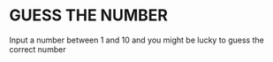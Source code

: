 <H1> GUESS THE NUMBER</H1>

Input a number between 1 and 10 and you might be lucky to guess the correct number
